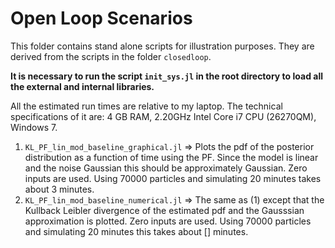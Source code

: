 # Open Loop Scenarios

This folder contains stand alone scripts for illustration purposes. They are derived from the scripts in the folder `closedloop`.

**It is necessary to run the script `init_sys.jl` in the root directory to load all the external and internal libraries.**

All the estimated run times are relative to my laptop. The technical specifications of it are: 4 GB RAM, 2.20GHz Intel Core i7 CPU (26270QM), Windows 7.

1. `KL_PF_lin_mod_baseline_graphical.jl` => Plots the pdf of the posterior distribution as a function of time using the PF. Since the model is linear and the noise Gaussian this should be approximately Gaussian. Zero inputs are used. Using 70000 particles and simulating 20 minutes takes about 3 minutes.
2. `KL_PF_lin_mod_baseline_numerical.jl` => The same as (1) except that the Kullback Leibler divergence of the estimated pdf and the Gausssian approximation is plotted. Zero inputs are used. Using 70000 particles and simulating 20 minutes this takes about [] minutes.
